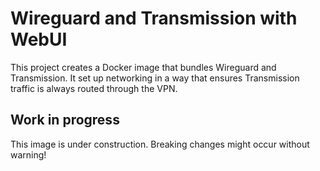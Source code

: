 # Wireguard and Transmission with WebUI

This project creates a Docker image that bundles Wireguard and Transmission.
It set up networking in a way that ensures Transmission traffic is always routed through the VPN.

## Work in progress

This image is under construction. Breaking changes might occur without warning!
